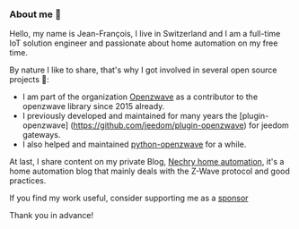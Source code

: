 ### About me 👋

Hello, my name is Jean-François, I live in Switzerland and I am a full-time IoT solution engineer and passionate about home automation on my free time.

By nature I like to share, that's why I got involved in several open source projects 🔭:
- I am part of the organization [Openzwave](https://github.com/OpenZWave) as a contributor to the openzwave library since 2015 already.
- I previously developed and maintained for many years the [plugin-openzwave] (https://github.com/jeedom/plugin-openzwave) for jeedom gateways.
- I also helped and maintained [python-openzwave](https://github.com/OpenZWave/python-openzwave) for a while.

At last, I share content on my private Blog, [Nechry home automation](https://nechry-automation.ch/), it's a home automation blog that mainly deals with the Z-Wave protocol and good practices.

If you find my work useful, consider supporting me as a [sponsor](https://github.com/sponsors/nechry)

Thank you in advance!
